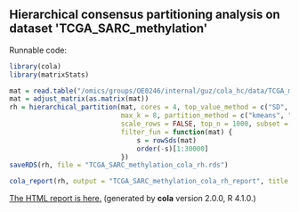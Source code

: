 
## Hierarchical consensus partitioning analysis on dataset 'TCGA_SARC_methylation'

Runnable code:

```r
library(cola)
library(matrixStats)

mat = read.table("/omics/groups/OE0246/internal/guz/cola_hc/data/TCGA_methylation/data/TCGA.SARC.sampleMap__HumanMethylation450.gz", header = TRUE, row.names = 1)
mat = adjust_matrix(as.matrix(mat))
rh = hierarchical_partition(mat, cores = 4, top_value_method = c("SD", "ATC"),
                            max_k = 8, partition_method = c("kmeans", "skmeans"),
                            scale_rows = FALSE, top_n = 1000, subset = 500, group_diff = 0.25, min_n_signatures = 1000,
                            filter_fun = function(mat) {
                                s = rowSds(mat)
                                order(-s)[1:30000]
                            })
saveRDS(rh, file = "TCGA_SARC_methylation_cola_rh.rds")

cola_report(rh, output = "TCGA_SARC_methylation_cola_rh_report", title = "cola Report for Hierarchical Partitioning - 'TCGA_SARC_methylation'")
```

[The HTML report is here.](https://cola-rh.github.io/TCGA_SARC_methylation/TCGA_SARC_methylation_cola_rh_report/cola_hc.html) (generated by __cola__ version 2.0.0, R 4.1.0.)

